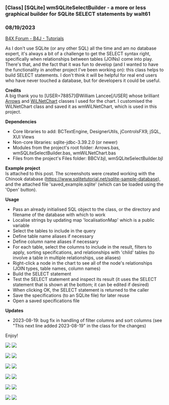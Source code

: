 ### [Class]  [SQLite] wmSQLiteSelectBuilder - a more or less graphical builder for SQLite SELECT statements by walt61
### 08/19/2023
[B4X Forum - B4J - Tutorials](https://www.b4x.com/android/forum/threads/145988/)

As I don't use SQLite (or any other SQL) all the time and am no database expert, it's always a bit of a challenge to get the SELECT syntax right, specifically when relationships between tables (JOINs) come into play. There's that, and the fact that it was fun to develop (and I wanted to have the functionality in another project I've been working on): this class helps to build SELECT statements. I don't think it will be helpful for real end users who have never touched a database, but for developers it could be useful.  
  
**Credits**  
A big thank you to [USER=78857]@William Lancee[/USER] whose brilliant [Arrows](https://www.b4x.com/android/forum/threads/b4x-a-class-to-draw-on-canvas-many-types-of-arrows-at-any-angle.142539/) and [WiLNetChart](https://www.b4x.com/android/forum/threads/b4x-a-cross-platform-b4xpages-class-to-display-a-network-of-nodes-connected-by-arrows.143069/) classes I used for the chart. I customised the WiLNetChart class and saved it as wmWiLNetChart, which is used in this project.  
  
**Dependencies**  
- Core libraries to add: BCTextEngine, DesignerUtils, jControlsFX9, jSQL, XUI Views  
- Non-core libraries: sqlite-jdbc-3.39.2.0 (or newer)  
- Modules from the project's root folder: Arrows.bas, wmSQLiteSelectBuilder.bas, wmWiLNetChart.bas  
- Files from the project's Files folder: BBCV.bjl, wmSQLiteSelectBuilder.bjl  
  
**Example project**  
Is attached to this post. The screenshots were created working with the Chinook database (<https://www.sqlitetutorial.net/sqlite-sample-database>), and the attached file 'saved\_example.sqlite' (which can be loaded using the 'Open' button).  
  
**Usage**  
- Pass an already initialised SQL object to the class, or the directory and filename of the database with which to work  
- Localise strings by updating map 'localisationMap' which is a public variable  
- Select the tables to include in the query  
- Define table name aliases if necessary  
- Define column name aliases if necessary  
- For each table, select the columns to include in the result, filters to apply, sorting specifications, and relationships with 'child' tables (to involve a table in multiple relationships, use aliases)  
- Right-click a node in the chart to see all of the node's relationships (JOIN types, table names, column names)  
- Build the SELECT statement  
- Test the SELECT statement and inspect its result (it uses the SELECT statement that is shown at the bottom; it can be edited if desired)  
- When clicking OK, the SELECT statement is returned to the caller  
- Save the specifications (to an SQLite file) for later reuse  
- Open a saved specifications file  
  
**Updates**  
- 2023-08-19: bug fix in handling of filter columns and sort columns (see "This next line added 2023-08-19" in the class for the changes)  
  
Enjoy!  
  
![](https://www.b4x.com/android/forum/attachments/139012) ![](https://www.b4x.com/android/forum/attachments/139013)  
  
![](https://www.b4x.com/android/forum/attachments/139014) ![](https://www.b4x.com/android/forum/attachments/139015)  
  
![](https://www.b4x.com/android/forum/attachments/139016) ![](https://www.b4x.com/android/forum/attachments/139017)  
  
![](https://www.b4x.com/android/forum/attachments/139018) ![](https://www.b4x.com/android/forum/attachments/139019)  
  
![](https://www.b4x.com/android/forum/attachments/139020) ![](https://www.b4x.com/android/forum/attachments/139021)  
  
![](https://www.b4x.com/android/forum/attachments/139022) ![](https://www.b4x.com/android/forum/attachments/139023)